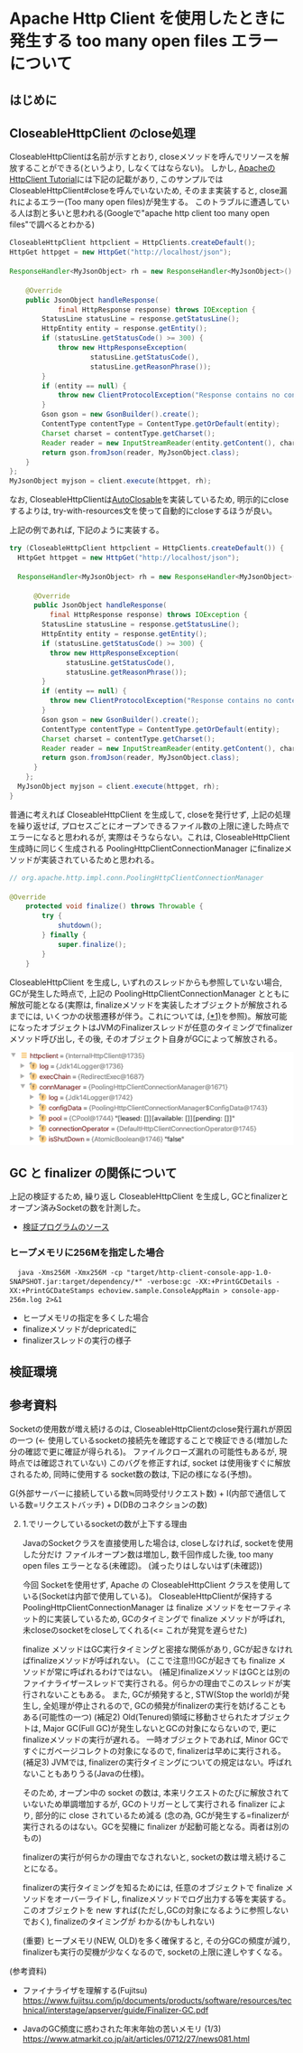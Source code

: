 # Apache Http Client を使用したときに発生する too many open files エラーについて

## はじめに

## CloseableHttpClient のclose処理

CloseableHttpClientは名前が示すとおり, closeメソッドを呼んでリソースを解放することができる(というより, しなくてはならない)。
しかし, [ApacheのHttpClient Tutorial](http://hc.apache.org/httpcomponents-client-4.5.x/tutorial/html/fundamentals.html#d5e199)には下記の記載があり,
このサンプルではCloseableHttpClient#closeを呼んでいないため, そのまま実装すると, close漏れによるエラー(Too many open files)が発生する。
このトラブルに遭遇している人は割と多いと思われる(Googleで"apache http client too many open files"で調べるとわかる)

``` java
CloseableHttpClient httpclient = HttpClients.createDefault();
HttpGet httpget = new HttpGet("http://localhost/json");

ResponseHandler<MyJsonObject> rh = new ResponseHandler<MyJsonObject>() {

    @Override
    public JsonObject handleResponse(
            final HttpResponse response) throws IOException {
        StatusLine statusLine = response.getStatusLine();
        HttpEntity entity = response.getEntity();
        if (statusLine.getStatusCode() >= 300) {
            throw new HttpResponseException(
                    statusLine.getStatusCode(),
                    statusLine.getReasonPhrase());
        }
        if (entity == null) {
            throw new ClientProtocolException("Response contains no content");
        }
        Gson gson = new GsonBuilder().create();
        ContentType contentType = ContentType.getOrDefault(entity);
        Charset charset = contentType.getCharset();
        Reader reader = new InputStreamReader(entity.getContent(), charset);
        return gson.fromJson(reader, MyJsonObject.class);
    }
};
MyJsonObject myjson = client.execute(httpget, rh);
```

なお, CloseableHttpClientは[AutoClosable](https://docs.oracle.com/javase/jp/8/docs/api/java/lang/AutoCloseable.html)を実装しているため, 
明示的にcloseするよりは, try-with-resources文を使って自動的にcloseするほうが良い。

上記の例であれば, 下記のように実装する。

``` java
try (CloseableHttpClient httpclient = HttpClients.createDefault()) {
  HttpGet httpget = new HttpGet("http://localhost/json");

  ResponseHandler<MyJsonObject> rh = new ResponseHandler<MyJsonObject>() {

      @Override
      public JsonObject handleResponse(
          final HttpResponse response) throws IOException {
        StatusLine statusLine = response.getStatusLine();
        HttpEntity entity = response.getEntity();
        if (statusLine.getStatusCode() >= 300) {
          throw new HttpResponseException(
              statusLine.getStatusCode(),
              statusLine.getReasonPhrase());
        }
        if (entity == null) {
          throw new ClientProtocolException("Response contains no content");
        }
        Gson gson = new GsonBuilder().create();
        ContentType contentType = ContentType.getOrDefault(entity);
        Charset charset = contentType.getCharset();
        Reader reader = new InputStreamReader(entity.getContent(), charset);
        return gson.fromJson(reader, MyJsonObject.class);
      }
    };
  MyJsonObject myjson = client.execute(httpget, rh);
}
```

普通に考えれば CloseableHttpClient を生成して, closeを発行せず, 上記の処理を繰り返せば, プロセスごとにオープンできるファイル数の上限に達した時点でエラーになると思われるが, 実際はそうならない。これは, CloseableHttpClient生成時に同じく生成される PoolingHttpClientConnectionManager にfinalizeメソッドが実装されているためと思われる。

``` java
// org.apache.http.impl.conn.PoolingHttpClientConnectionManager

@Override
    protected void finalize() throws Throwable {
        try {
            shutdown();
        } finally {
            super.finalize();
        }
    }
```

CloseableHttpClient を生成し, いずれのスレッドからも参照していない場合, GCが発生した時点で, 上記の PoolingHttpClientConnectionManager とともに解放可能となる(実際は, finalizeメソッドを実装したオブジェクトが解放されるまでには, 
いくつかの状態遷移が伴う。これについては, [(*1)](https://www.fujitsu.com/jp/documents/products/software/resources/technical/interstage/apserver/guide/Finalizer-GC.pdf)を参照)。解放可能になったオブジェクトはJVMのFinalizerスレッドが任意のタイミングでfinalizerメソッド呼び出し, その後, そのオブジェクト自身がGCによって解放される。

![PoolingHttpClientConnectionManager](./PoolingHttpClientConnectionManager.png)


## GC と finalizer の関係について

上記の検証するため, 繰り返し CloseableHttpClient を生成し, GCとfinalizerとオープン済みSocketの数を計測した。

* [検証プログラムのソース](./console-app/src/main/java/echoview/sample/ConsoleAppMain.java)


### ヒープメモリに256Mを指定した場合

``` shell
  java -Xms256M -Xmx256M -cp "target/http-client-console-app-1.0-SNAPSHOT.jar:target/dependency/*" -verbose:gc -XX:+PrintGCDetails -XX:+PrintGCDateStamps echoview.sample.ConsoleAppMain > console-app-256m.log 2>&1
```


* ヒープメモリの指定を多くした場合
* finalizeメソッドがdepricatedに
* finalizerスレッドの実行の様子

## 検証環境

## 参考資料


 Socketの使用数が増え続けるのは, CloseableHttpClientのclose発行漏れが原因の一つ
   (<- 使用しているsocketの接続先を確認することで検証できる(増加した分の確認で更に確証が得られる)。
    ファイルクローズ漏れの可能性もあるが, 現時点では確認されていない)
   このバグを修正すれば, socket は使用後すぐに解放されるため, 同時に使用する
   socket数の数は, 下記の様になる(予想)。

   G(外部サーバーに接続している数≒同時受付リクエスト数) + I(内部で通信している数=リクエストバッチ) + D(DBのコネクションの数)


2. 1.でリークしているsocketの数が上下する理由

   JavaのSocketクラスを直接使用した場合は, closeしなければ, socketを使用した分だけ
   ファイルオープン数は増加し, 数千回作成した後, too many open files エラーとなる(未確認)。
   (減ったりはしないはず(未確認))

   今回 Socketを使用せず, Apache の CloseableHttpClient クラスを使用している(Socketは内部で使用している)。
   CloseableHttpClientが保持する PoolingHttpClientConnectionManager は
   finalize メソッドをセーフティネット的に実装しているため, GCのタイミングで finalize メソッドが呼ばれ,
   未closeのsocketをcloseしてくれる(<= これが発覚を遅らせた)

   finalize メソッドはGC実行タイミングと密接な関係があり, GCが起きなければfinalizeメソッドが呼ばれない。
   (ここで注意!!)GCが起きても finalize メソッドが常に呼ばれるわけではない。
   (補足)finalizeメソッドはGCとは別のファイナライザースレッドで実行される。何らかの理由でこのスレッドが実行されないこともある。
   また, GCが頻発すると, STW(Stop the world)が発生し, 全処理が停止されるので, GCの頻発がfinalizerの実行を妨げることもある(可能性の一つ)
   (補足2) Old(Tenured)領域に移動させられたオブジェクトは, Major GC(Full GC)が発生しないとGCの対象にならないので, 更にfinalizeメソッドの実行が遅れる。
   一時オブジェクトであれば, Minor GCですぐにガベージコレクトの対象になるので, finalizerは早めに実行される。
   (補足3) JVMでは, finalizerの実行タイミングについての規定はない。呼ばれないこともありうる(Javaの仕様)。

   そのため, オープン中の socket の数は, 本来リクエストのたびに解放されていないため単調増加するが,
   GCのトリガーとして実行される finalizer により, 部分的に  close されているため減る
   (念の為, GCが発生する=finalizerが実行されるのはない。GCを契機に finalizer が起動可能となる。両者は別のもの)
   
   finalizerの実行が何らかの理由でなされないと, socketの数は増え続けることになる。

   finalizerの実行タイミングを知るためには, 任意のオブジェクトで finalize メソッドをオーバーライドし,
   finalizeメソッドでログ出力する等を実装する。
   このオブジェクトを new すれば(ただし,GCの対象になるように参照しないでおく), finalizeのタイミングが
   わかる(かもしれない)


   (重要)
   ヒープメモリ(NEW, OLD)を多く確保すると, その分GCの頻度が減り, finalizerも実行の契機が少なくなるので,
   socketの上限に達しやすくなる。



(参考資料)
* ファイナライザを理解する(Fujitsu)
  https://www.fujitsu.com/jp/documents/products/software/resources/technical/interstage/apserver/guide/Finalizer-GC.pdf

* JavaのGC頻度に惑わされた年末年始の苦いメモリ (1/3)
  https://www.atmarkit.co.jp/ait/articles/0712/27/news081.html

